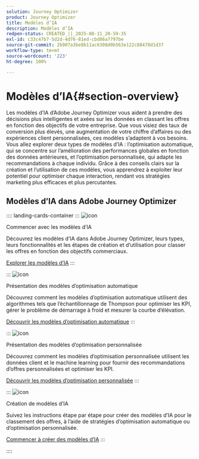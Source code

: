 ```yaml
---
solution: Journey Optimizer
product: Journey Optimizer
title: Modèles d’IA
description: Modèles d’IA
redpen-status: CREATED_||_2025-08-11_20-59-35
exl-id: c33c47b7-5d2d-4d76-81ed-cbd06a7797be
source-git-commit: 2b907a3be8b11ac6308d0b563e122c88478d1d37
workflow-type: tm+mt
source-wordcount: '223'
ht-degree: 100%

---
```


# Modèles d’IA{#section-overview}

Les modèles d’IA d’Adobe Journey Optimizer vous aident à prendre des décisions plus intelligentes et axées sur les données en classant les offres en fonction des objectifs de votre entreprise. Que vous visiez des taux de conversion plus élevés, une augmentation de votre chiffre d’affaires ou des expériences client personnalisées, ces modèles s’adaptent à vos besoins. Vous allez explorer deux types de modèles d’IA : l’optimisation automatique, qui se concentre sur l’amélioration des performances globales en fonction des données antérieures, et l’optimisation personnalisée, qui adapte les recommandations à chaque individu. Grâce à des conseils clairs sur la création et l’utilisation de ces modèles, vous apprendrez à exploiter leur potentiel pour optimiser chaque interaction, rendant vos stratégies marketing plus efficaces et plus percutantes.

## Modèles d’IA dans Adobe Journey Optimizer

:::: landing-cards-container
:::
![icon](https://cdn.experienceleague.adobe.com/icons/circle-play.svg?lang=fr)

Commencer avec les modèles d’IA

Découvrez les modèles d’IA dans Adobe Journey Optimizer, leurs types, leurs fonctionnalités et les étapes de création et d’utilisation pour classer les offres en fonction des objectifs commerciaux.

[Explorer les modèles d’IA](../using/offers/ranking/ai-models.md)
:::

:::
![icon](https://cdn.experienceleague.adobe.com/icons/chart-line.svg?lang=fr)

Présentation des modèles d’optimisation automatique

Découvrez comment les modèles d’optimisation automatique utilisent des algorithmes tels que l’échantillonnage de Thompson pour optimiser les KPI, gérer le problème de démarrage à froid et mesurer la courbe d’élévation.

[Découvrir les modèles d’optimisation automatique](../using/offers/ranking/auto-optimization-model.md)
:::

:::
![icon](https://cdn.experienceleague.adobe.com/icons/bullseye.svg?lang=fr)

Présentation des modèles d’optimisation personnalisée

Découvrez comment les modèles d’optimisation personnalisée utilisent les données client et le machine learning pour fournir des recommandations d’offres personnalisées et optimiser les KPI.

[Découvrir les modèles d’optimisation personnalisée](../using/offers/ranking/personalized-optimization-model.md)
:::

:::
![icon](https://cdn.experienceleague.adobe.com/icons/list-check.svg?lang=fr)

Création de modèles d’IA

Suivez les instructions étape par étape pour créer des modèles d’IA pour le classement des offres, à l’aide de stratégies d’optimisation automatique ou d’optimisation personnalisée.

[Commencer à créer des modèles d’IA](../using/offers/ranking/create-ranking-strategies.md)
:::

::::
